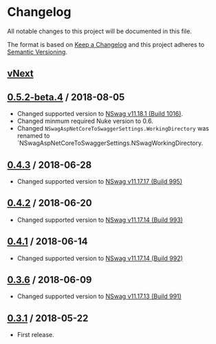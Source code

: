 # Changelog
All notable changes to this project will be documented in this file.

The format is based on [Keep a Changelog](http://keepachangelog.com/en/1.0.0/)
and this project adheres to [Semantic Versioning](http://semver.org/spec/v2.0.0.html).

## [vNext]

## [0.5.2-beta.4] / 2018-08-05
- Changed supported version to [NSwag v11.18.1 (Build 1016)](https://github.com/RSuter/NSwag/releases/tag/NSwag-Build-1016).
- Changed minmum required Nuke version to 0.6.
- Changed `NSwagAspNetCoreToSwaggerSettings.WorkingDirectory` was renamed to `NSwagAspNetCoreToSwaggerSettings.NSwagWorkingDirectory.
## [0.4.3] / 2018-06-28
- Changed supported version to [NSwag v11.17.17 (Build 995)](https://github.com/RSuter/NSwag/releases/tag/NSwag-Build-995)
## [0.4.2] / 2018-06-20
- Changed supported version to [NSwag v11.17.14 (Build 993)](https://github.com/RSuter/NSwag/releases/tag/NSwag-Build-993)
## [0.4.1] / 2018-06-14
- Changed supported version to [NSwag v11.17.14 (Build 992)](https://github.com/RSuter/NSwag/releases/tag/NSwag-Build-992)
## [0.3.6] / 2018-06-09
- Changed supported version to [NSwag v11.17.13 (Build 991)](https://github.com/RSuter/NSwag/releases/tag/NSwag-Build-991)
## [0.3.1] / 2018-05-22
- First release.

[vNext]: https://github.com/nuke-build/nswag/compare/0.5.2-beta.4...HEAD
[0.5.2-beta.4]: https://github.com/nuke-build/nswag/compare/0.4.3...0.5.2-beta.4
[0.4.3]: https://github.com/nuke-build/nswag/compare/0.4.2...0.4.3
[0.4.2]: https://github.com/nuke-build/nswag/compare/0.4.1...0.4.2
[0.4.1]: https://github.com/nuke-build/nswag/compare/0.3.6...0.4.1
[0.3.6]: https://github.com/nuke-build/nswag/compare/0.3.1...0.3.6
[0.3.1]: https://github.com/nuke-build/nswag/tree/0.3.1

